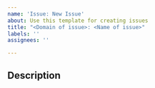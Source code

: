 ```yaml
---
name: 'Issue: New Issue'
about: Use this template for creating issues
title: "<Domain of issue>: <Name of issue>"
labels: ''
assignees: ''

---
```


## Description

